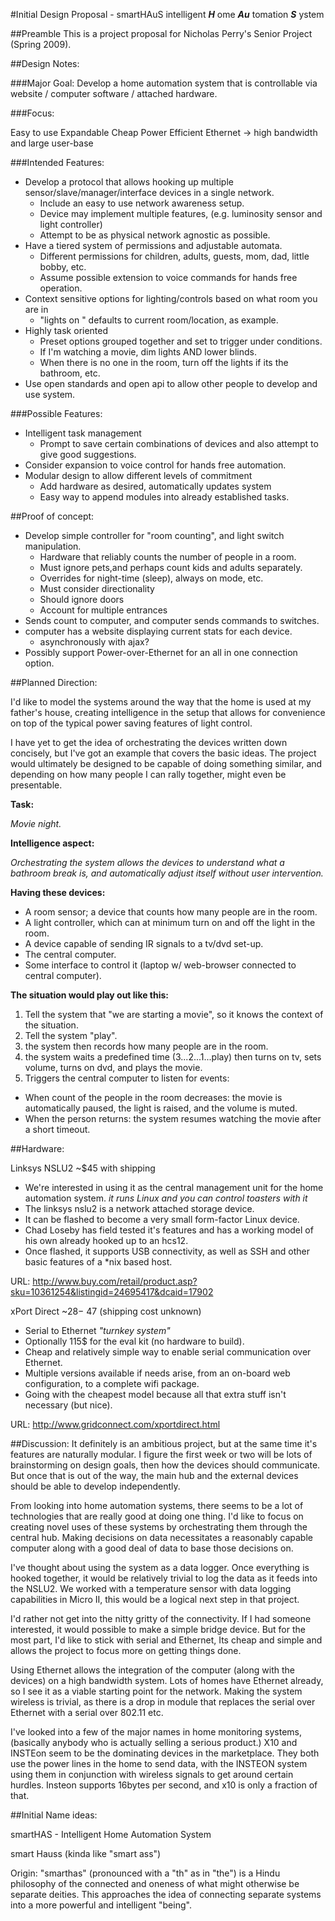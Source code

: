 
#Initial Design Proposal - smartHAuS
intelligent **_H_** ome **_Au_** tomation **_S_** ystem


##Preamble
This is a project proposal for Nicholas Perry's Senior Project (Spring 2009).


##Design Notes: 


###Major Goal:
Develop a home automation system that is controllable via website / computer software / attached hardware. 


###Focus: 

Easy to use 
Expandable 
Cheap 
Power Efficient 
Ethernet -> high bandwidth and large user-base 


###Intended Features: 

 * Develop a protocol that allows hooking up multiple sensor/slave/manager/interface devices in a single network. 
    - Include an easy to use network awareness setup. 
    - Device may implement multiple features, (e.g. luminosity sensor and light controller) 
    - Attempt to be as physical network agnostic as possible. 
 * Have a tiered system of permissions and adjustable automata. 
    - Different permissions for children, adults, guests, mom, dad, little bobby, etc. 
    - Assume possible extension to voice commands for hands free operation. 
 * Context sensitive options for lighting/controls based on what room you are in 
    - "lights on <room>" defaults to current room/location, as example. 
 * Highly task oriented 
    - Preset options grouped together and set to trigger under conditions. 
    - If I'm watching a movie, dim lights AND lower blinds. 
    - When there is no one in the room, turn off the lights if its the bathroom, etc. 
 * Use open standards and open api to allow other people to develop and use system. 


###Possible Features: 

 * Intelligent task management 
    - Prompt to save certain combinations of devices and also attempt to give good suggestions. 
 * Consider expansion to voice control for hands free automation. 
 * Modular design to allow different levels of commitment 
    - Add hardware as desired, automatically updates system 
    - Easy way to append modules into already established tasks. 


##Proof of concept: 

 * Develop simple controller for "room counting", and light switch manipulation. 
    - Hardware that reliably counts the number of people in a room. 
    - Must ignore pets,and perhaps count kids and adults separately. 
    - Overrides for night-time (sleep), always on mode, etc. 
    - Must consider directionality 
    - Should ignore doors 
    - Account for multiple entrances 
 * Sends count to computer, and computer sends commands to switches. 
 * computer has a website displaying current stats for each device. 
    - asynchronously with ajax? 
 * Possibly support Power-over-Ethernet for an all in one connection option. 


##Planned Direction:

I'd like to model the systems around the way that the home is used at my father's house, creating intelligence in the setup that allows for convenience on top of the typical power saving features of light control.

I have yet to get the idea of orchestrating the devices written down concisely, but I've got an example that covers the basic ideas. The project would ultimately be designed to be capable of doing something similar, and depending on how many people I can rally together, might even be presentable.

**Task:**

*Movie night.*

**Intelligence aspect:**

*Orchestrating the system allows the devices to understand what a bathroom break is, and automatically adjust itself without user intervention.*

**Having these devices:**

 - A room sensor; a device that counts how many people are in the room.
 - A light controller, which can at minimum turn on and off the light in the room.
 - A device capable of sending IR signals to a tv/dvd set-up.
 - The central computer.
 - Some interface to control it (laptop w/ web-browser connected to central computer).

**The situation would play out like this:**

 1. Tell the system that "we are starting a movie", so it knows the context of the situation.
 1. Tell the system "play".
 1. the system then records how many people are in the room.
 1. the system waits a predefined time (3...2...1...play) then turns on tv, sets volume, turns on dvd, and plays the movie.
 1. Triggers the central computer to listen for events: 
- When count of the people in the room decreases: the movie is automatically paused, the light is raised, and the volume is muted.
- When the person returns: the system resumes watching the movie after a short timeout.


##Hardware: 

Linksys NSLU2 ~$45 with shipping 

 * We're interested in using it as the central management unit for the home automation system. 
   *it runs Linux and you can control toasters with it* 
 * The linksys nslu2 is a network attached storage device. 
 * It can be flashed to become a very small form-factor Linux device. 
 * Chad Loseby has field tested it's features and has a working model of his own already hooked up to an hcs12. 
 * Once flashed, it supports USB connectivity, as well as SSH and other basic features of a *nix based host. 

URL: http://www.buy.com/retail/product.asp?sku=10361254&listingid=24695417&dcaid=17902 
   
   
xPort Direct ~$28 - ~$47 (shipping cost unknown) 

 * Serial to Ethernet 
  *"turnkey system"* 
 * Optionally 115$ for the eval kit (no hardware to build). 
 * Cheap and relatively simple way to enable serial communication over Ethernet. 
 * Multiple versions available if needs arise, from an on-board web configuration, to a complete wifi package. 
 * Going with the cheapest model because all that extra stuff isn't necessary (but nice). 
 
URL:  http://www.gridconnect.com/xportdirect.html 

  
##Discussion:
It definitely is an ambitious project, but at the same time it's features are naturally modular. I figure the first week or two will be lots of brainstorming on design goals, then how the devices should communicate. But once that is out of the way, the main hub and the external devices should be able to develop independently. 

From looking into home automation systems, there seems to be a lot of technologies that are really good at doing one thing. I'd like to focus on creating novel uses of these systems by orchestrating them through the central hub. Making decisions on data necessitates a reasonably capable computer along with a good deal of data to base those decisions on. 

I've thought about using the system as a data logger. Once everything is hooked together, it would be relatively trivial to log the data as it feeds into the NSLU2. We worked with a temperature sensor with data logging capabilities in Micro II, this would be a logical next step in that project.

I'd rather not get into the nitty gritty of the connectivity. If I had someone interested, it would possible to make a simple bridge device. But for the most part, I'd like to stick with serial and Ethernet, Its cheap and simple and allows the project to focus more on getting things done.

Using Ethernet allows the integration of the computer (along with the devices) on a high bandwidth system. Lots of homes have Ethernet already, so I see it as a viable starting point for the network. Making the system wireless is trivial, as there is a drop in module that replaces the serial over Ethernet with a serial over 802.11 etc.

I've looked into a few of the major names in home monitoring systems, (basically anybody who is actually selling a serious product.)  X10 and INSTEon seem to be the dominating devices in the marketplace. They both use the power lines in the home to send data, with the INSTEON system using them in conjunction with wireless signals to get around certain hurdles. Insteon supports 16bytes per second, and x10 is only a fraction of that.

##Initial Name ideas:

smartHAS - Intelligent Home Automation System 

smart Hauss (kinda like "smart ass") 

Origin: "smarthas" (pronounced with a "th" as in "the") is a Hindu philosophy of the connected and oneness of what might otherwise be separate deities. This approaches the idea of connecting separate systems into a more powerful and intelligent "being".






   

